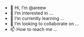 - 👋 Hi, I’m @areew
- 👀 I’m interested in ...
- 🌱 I’m currently learning ...
- 💞️ I’m looking to collaborate on ...
- 📫 How to reach me ...

<!---
areew/areew is a ✨ special ✨ repository because its `README.md` (this file) appears on your GitHub profile.
You can click the Preview link to take a look at your changes.
--->
